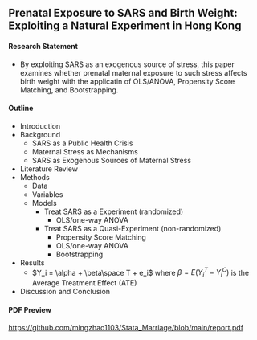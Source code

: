 ## Prenatal Exposure to SARS and Birth Weight: Exploiting a Natural Experiment in Hong Kong

#### Research Statement 

- By exploiting SARS as an exogenous source of stress, this paper examines whether prenatal maternal exposure to such stress affects birth weight with the applicatin of OLS/ANOVA, Propensity Score Matching, and Bootstrapping.

#### Outline

- Introduction
- Background
  - SARS as a Public Health Crisis
  - Maternal Stress as Mechanisms
  - SARS as Exogenous Sources of Maternal Stress
- Literature Review
- Methods
  - Data
  - Variables
  - Models
    - Treat SARS as a Experiment (randomized)
      - OLS/one-way ANOVA
    - Treat SARS as a Quasi-Experiment (non-randomized)
      - Propensity Score Matching
      - OLS/one-way ANOVA
      - Bootstrapping
- Results
  - $Y_i = \alpha + \beta\space T + e_i$ where $\beta = E(Y_i^T - Y_i^C)$ is the Average Treatment Effect (ATE) 
- Discussion and Conclusion

#### PDF Preview

https://github.com/mingzhao1103/Stata_Marriage/blob/main/report.pdf
